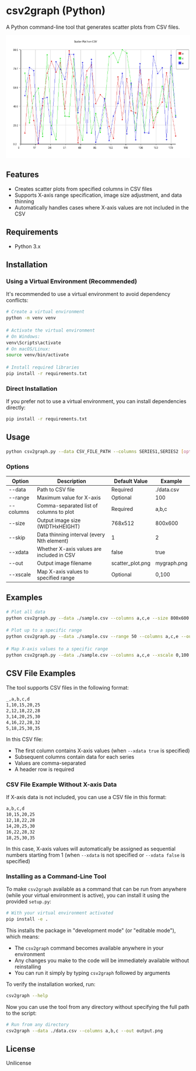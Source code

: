 # csv2graph (Python)

A Python command-line tool that generates scatter plots from CSV files.

![example.png](./example.png)

## Features

- Creates scatter plots from specified columns in CSV files
- Supports X-axis range specification, image size adjustment, and data thinning
- Automatically handles cases where X-axis values are not included in the CSV

## Requirements

- Python 3.x

## Installation

### Using a Virtual Environment (Recommended)

It's recommended to use a virtual environment to avoid dependency conflicts:

```bash
# Create a virtual environment
python -m venv venv

# Activate the virtual environment
# On Windows:
venv\Scripts\activate
# On macOS/Linux:
source venv/bin/activate

# Install required libraries
pip install -r requirements.txt
```

### Direct Installation

If you prefer not to use a virtual environment, you can install dependencies directly:

```bash
pip install -r requirements.txt
```

## Usage

```bash
python csv2graph.py --data CSV_FILE_PATH --columns SERIES1,SERIES2 [options]
```

### Options

| Option      | Description                               | Default Value | Example       |
|-------------|-------------------------------------------|---------------|---------------|
| --data      | Path to CSV file                          | Required      | ./data.csv    |
| --range     | Maximum value for X-axis                  | Optional      | 100           |
| --columns   | Comma-separated list of columns to plot   | Required      | a,b,c         |
| --size      | Output image size (WIDTHxHEIGHT)          | 768x512       | 800x600       |
| --skip      | Data thinning interval (every Nth element)| 1             | 2             |
| --xdata     | Whether X-axis values are included in CSV | false         | true          |
| --out       | Output image filename                     | scatter_plot.png | mygraph.png |
| --xscale    | Map X-axis values to specified range      | Optional      | 0,100         |

## Examples

```bash
# Plot all data
python csv2graph.py --data ./sample.csv --columns a,c,e --size 800x600 --skip 2 --xdata true --out output.png

# Plot up to a specific range
python csv2graph.py --data ./sample.csv --range 50 --columns a,c,e --out output.png

# Map X-axis values to a specific range
python csv2graph.py --data ./sample.csv --columns a,c,e --xscale 0,100 --out output.png
```

## CSV File Examples

The tool supports CSV files in the following format:

```csv
_,a,b,c,d
1,10,15,20,25
2,12,18,22,28
3,14,20,25,30
4,16,22,28,32
5,18,25,30,35
```

In this CSV file:
- The first column contains X-axis values (when `--xdata true` is specified)
- Subsequent columns contain data for each series
- Values are comma-separated
- A header row is required

### CSV File Example Without X-axis Data

If X-axis data is not included, you can use a CSV file in this format:

```csv
a,b,c,d
10,15,20,25
12,18,22,28
14,20,25,30
16,22,28,32
18,25,30,35
```

In this case, X-axis values will automatically be assigned as sequential numbers starting from 1 (when `--xdata` is not specified or `--xdata false` is specified)

### Installing as a Command-Line Tool

To make `csv2graph` available as a command that can be run from anywhere (while your virtual environment is active), you can install it using the provided `setup.py`:

```bash
# With your virtual environment activated
pip install -e .
```

This installs the package in "development mode" (or "editable mode"), which means:
- The `csv2graph` command becomes available anywhere in your environment
- Any changes you make to the code will be immediately available without reinstalling
- You can run it simply by typing `csv2graph` followed by arguments

To verify the installation worked, run:

```bash
csv2graph --help
```

Now you can use the tool from any directory without specifying the full path to the script:

```bash
# Run from any directory
csv2graph --data ./data.csv --columns a,b,c --out output.png
```

## License

Unilicense